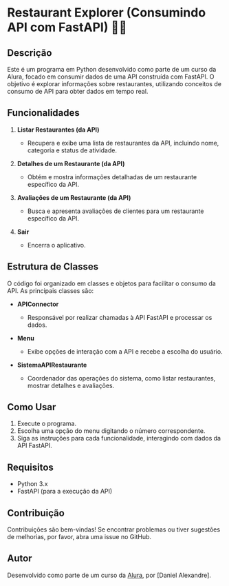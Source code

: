 # Restaurant Explorer (Consumindo API com FastAPI) 🍔🌐

## Descrição
Este é um programa em Python desenvolvido como parte de um curso da Alura, focado em consumir dados de uma API construída com FastAPI. O objetivo é explorar informações sobre restaurantes, utilizando conceitos de consumo de API para obter dados em tempo real.

## Funcionalidades
1. **Listar Restaurantes (da API)**
   - Recupera e exibe uma lista de restaurantes da API, incluindo nome, categoria e status de atividade.

2. **Detalhes de um Restaurante (da API)**
   - Obtém e mostra informações detalhadas de um restaurante específico da API.

3. **Avaliações de um Restaurante (da API)**
   - Busca e apresenta avaliações de clientes para um restaurante específico da API.

4. **Sair**
   - Encerra o aplicativo.

## Estrutura de Classes
O código foi organizado em classes e objetos para facilitar o consumo da API. As principais classes são:

- **APIConnector**
  - Responsável por realizar chamadas à API FastAPI e processar os dados.

- **Menu**
  - Exibe opções de interação com a API e recebe a escolha do usuário.

- **SistemaAPIRestaurante**
  - Coordenador das operações do sistema, como listar restaurantes, mostrar detalhes e avaliações.

## Como Usar
1. Execute o programa.
2. Escolha uma opção do menu digitando o número correspondente.
3. Siga as instruções para cada funcionalidade, interagindo com dados da API FastAPI.

## Requisitos
- Python 3.x
- FastAPI (para a execução da API)

## Contribuição
Contribuições são bem-vindas! Se encontrar problemas ou tiver sugestões de melhorias, por favor, abra uma issue no GitHub.

## Autor
Desenvolvido como parte de um curso da [Alura](https://www.alura.com.br/), por [Daniel Alexandre].
